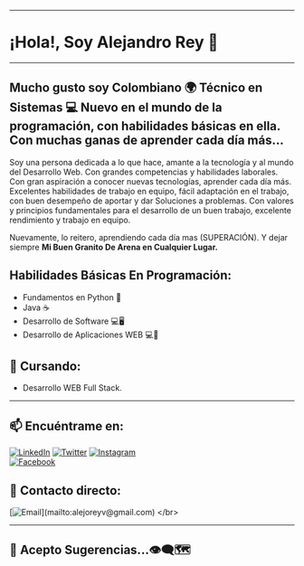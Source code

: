 ***

# **¡Hola!**, Soy Alejandro Rey 🦅

***


## Mucho gusto soy Colombiano 🌍 Técnico en Sistemas 💻 Nuevo en el mundo de la programación, con habilidades básicas en ella. Con muchas ganas de aprender cada día más...

Soy una persona dedicada a lo que hace, amante a la tecnología y al mundo del Desarrollo Web. Con grandes competencias y habilidades laborales. Con gran aspiración a conocer nuevas tecnologías, aprender cada día más. Excelentes habilidades de trabajo en equipo, fácil adaptación en el trabajo, con buen desempeño de aportar y dar Soluciones a problemas. Con valores y principios fundamentales para el desarrollo de un buen trabajo, excelente rendimiento y trabajo en equipo.

Nuevamente, lo reitero, aprendiendo cada día mas (SUPERACIÓN). Y dejar siempre **Mi Buen Granito De Arena en Cualquier Lugar.**

## Habilidades Básicas En Programación:

* Fundamentos en Python 🐍
* Java ☕
* Desarrollo de Software 💻🖥
* Desarrollo de Aplicaciones WEB 💻📰

## 🌱 Cursando:

* Desarrollo WEB Full Stack.


***
## 📫 Encuéntrame en:

[![LinkedIn](https://img.shields.io/badge/LinkedIn-Alejandro_Rey_Vera-0077B5?style=for-the-badge&logo=linkedin&logoColor=white&labelColor=101010)](https://www.linkedin.com/in/alejandro-rey-vera-64b932210?lipi=urn%3Ali%3Apage%3Ad_flagship3_profile_view_base_contact_details%3BkLZd5wDXSdONOItireNkPA%3D%3D)
[![Twitter](https://img.shields.io/badge/Twitter-@AlejoRey__9-1DA1F2?style=for-the-badge&logo=twitter&logoColor=white&labelColor=101010)](https://twitter.com/AlejoRey_9)
[![Instagram](https://img.shields.io/badge/Instagram-@alereyv9-E4405F?style=for-the-badge&logo=instagram&logoColor=white&labelColor=101010)](https://instagram.com/alereyv9/)
</br>
[![Facebook](https://img.shields.io/badge/Facebook-@alejo.rey.99-1877F2?style=for-the-badge&logo=facebook&logoColor=white&labelColor=101010)](https://facebook.com/alejo.rey.99)
</br>

## 📩 Contacto directo:

[![Email](https://img.shields.io/badge/alejoreyv@gmail.com-email_personal_(respuesta_rapida)-D14836?style=for-the-badge&logo=gmail&logoColor=white&labelColor=101010)](mailto:alejoreyv@gmail.com)
</br>

***

## 💬 Acepto Sugerencias...👁‍🗨🗺
